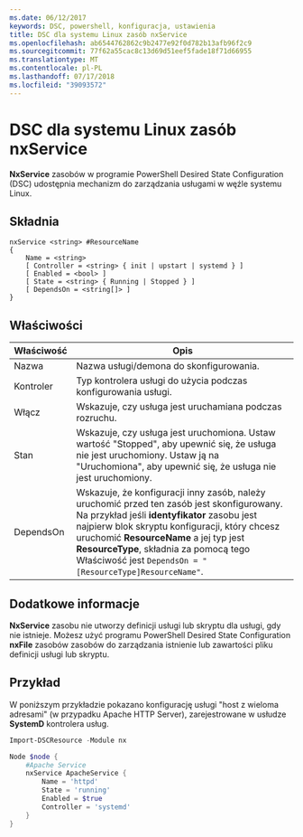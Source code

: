 ```yaml
---
ms.date: 06/12/2017
keywords: DSC, powershell, konfiguracja, ustawienia
title: DSC dla systemu Linux zasób nxService
ms.openlocfilehash: ab6544762862c9b2477e92f0d782b13afb96f2c9
ms.sourcegitcommit: 77f62a55cac8c13d69d51eef5fade18f71d66955
ms.translationtype: MT
ms.contentlocale: pl-PL
ms.lasthandoff: 07/17/2018
ms.locfileid: "39093572"
---
```

# <a name="dsc-for-linux-nxservice-resource"></a>DSC dla systemu Linux zasób nxService

**NxService** zasobów w programie PowerShell Desired State Configuration (DSC) udostępnia mechanizm do zarządzania usługami w węźle systemu Linux.

## <a name="syntax"></a>Składnia

```
nxService <string> #ResourceName
{
    Name = <string>
    [ Controller = <string> { init | upstart | systemd } ]
    [ Enabled = <bool> ]
    [ State = <string> { Running | Stopped } ]
    [ DependsOn = <string[]> ]
}
```

## <a name="properties"></a>Właściwości
|  Właściwość |  Opis |
|---|---|
| Nazwa| Nazwa usługi/demona do skonfigurowania.|
| Kontroler| Typ kontrolera usługi do użycia podczas konfigurowania usługi.|
| Włącz| Wskazuje, czy usługa jest uruchamiana podczas rozruchu.|
| Stan| Wskazuje, czy usługa jest uruchomiona. Ustaw wartość "Stopped", aby upewnić się, że usługa nie jest uruchomiony. Ustaw ją na "Uruchomiona", aby upewnić się, że usługa nie jest uruchomiony.|
| DependsOn | Wskazuje, że konfiguracji inny zasób, należy uruchomić przed ten zasób jest skonfigurowany. Na przykład jeśli **identyfikator** zasobu jest najpierw blok skryptu konfiguracji, który chcesz uruchomić **ResourceName** a jej typ jest **ResourceType**, składnia za pomocą tego Właściwość jest `DependsOn = "[ResourceType]ResourceName"`.|

## <a name="additional-information"></a>Dodatkowe informacje

**NxService** zasobu nie utworzy definicji usługi lub skryptu dla usługi, gdy nie istnieje. Możesz użyć programu PowerShell Desired State Configuration **nxFile** zasobów zasobów do zarządzania istnienie lub zawartości pliku definicji usługi lub skryptu.

## <a name="example"></a>Przykład

W poniższym przykładzie pokazano konfigurację usługi "host z wieloma adresami" (w przypadku Apache HTTP Server), zarejestrowane w usłudze **SystemD** kontrolera usług.

```powershell
Import-DSCResource -Module nx

Node $node {
    #Apache Service
    nxService ApacheService {
        Name = 'httpd'
        State = 'running'
        Enabled = $true
        Controller = 'systemd'
    }
}
```